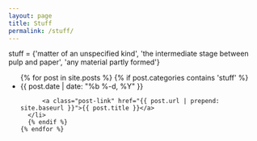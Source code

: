 ```yaml
---
layout: page
title: Stuff
permalink: /stuff/
---
```


stuff = {'matter of an unspecified kind', 'the intermediate stage between pulp and paper', 'any material partly formed'}

  <ul class="post-list">
    {% for post in site.posts %}
      {% if post.categories contains 'stuff' %}
      <li>
        <span class="post-meta">{{ post.date | date: "%b %-d, %Y" }}</span>

          <a class="post-link" href="{{ post.url | prepend: site.baseurl }}">{{ post.title }}</a>
      </li>
      {% endif %}
    {% endfor %}
  </ul>
